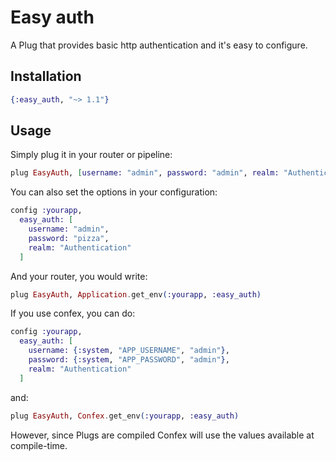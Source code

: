 # Easy auth

A Plug that provides basic http authentication and it's easy to configure.

## Installation

```elixir
{:easy_auth, "~> 1.1"}
```

## Usage

Simply plug it in your router or pipeline:

```elixir
plug EasyAuth, [username: "admin", password: "admin", realm: "Authentication"]
```

You can also set the options in your configuration:

```elixir
config :yourapp,
  easy_auth: [
    username: "admin",
    password: "pizza",
    realm: "Authentication"
  ]
```

And your router, you would write:

```elixir
plug EasyAuth, Application.get_env(:yourapp, :easy_auth)
```

If you use confex, you can do:

```elixir
config :yourapp,
  easy_auth: [
    username: {:system, "APP_USERNAME", "admin"},
    password: {:system, "APP_PASSWORD", "admin"},
    realm: "Authentication"
  ]
```

and:

```elixir
plug EasyAuth, Confex.get_env(:yourapp, :easy_auth)
```

However, since Plugs are compiled Confex will use the values available at
compile-time.
